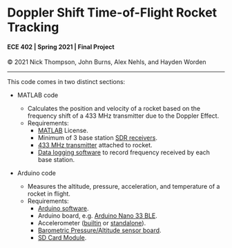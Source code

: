 # Doppler Shift Time-of-Flight Rocket Tracking
#### ECE 402 | Spring 2021 | Final Project

&copy; 2021 Nick Thompson, John Burns, Alex Nehls, and Hayden Worden

---

This code comes in two distinct sections:
- MATLAB code
  - Calculates the position and velocity of a rocket based on the frequency shift of a 433 MHz transmitter due to the Doppler Effect.
  - Requirements:
    - [MATLAB](https://www.mathworks.com/products/matlab.html) License.
    - Minimum of 3 base station [SDR receivers](https://www.rtl-sdr.com).
    - [433 MHz transmitter](https://www.tme.com/Document/a0d80ff7a085746caae3189a2150e296/CatalogoRadioControlli.pdf) attached to rocket.
    - [Data logging software](https://cubicsdr.com/) to record frequency received by each base station.

- Arduino code
  - Measures the altitude, pressure, acceleration, and temperature of a rocket in flight.
  - Requirements:
    - [Arduino software](https://www.arduino.cc/en/software).
    - Arduino board, e.g. [Arduino Nano 33 BLE](https://store.arduino.cc/usa/nano-33-ble).
    - Accelerometer ([builtin](https://store.arduino.cc/usa/nano-33-ble) or [standalone](https://www.adafruit.com/product/2019)).
    - [Barometric Pressure/Altitude sensor board](https://cdn-shop.adafruit.com/datasheets/1893_datasheet.pdf).
    - [SD Card Module](https://cdn-learn.adafruit.com/downloads/pdf/adafruit-microsd-spi-sdio.pdf).
